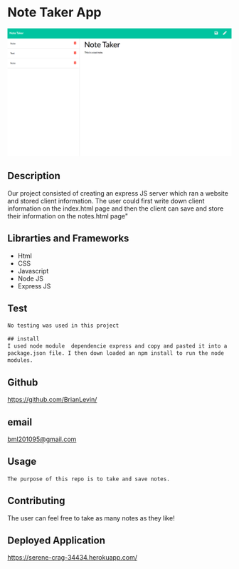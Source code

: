 
 # Note Taker App
 ![](images/Screenshot.png) 

 ## Description
 Our project consisted of creating an express JS server which  ran a website and stored client information. The user could first write down client information on the index.html page and then the client can save and store their information on the notes.html page"
 
 ## Librarties and Frameworks
 
  - Html
 - CSS
 - Javascript
 - Node JS
 - Express JS
 
 ## Test

 ```
 No testing was used in this project
 ```
 
 ```
## install
 I used node module  dependencie express and copy and pasted it into a package.json file. I then down loaded an npm install to run the node modules. 
 ```

## Github
https://github.com/BrianLevin/

## email
bml201095@gmail.com

## Usage
```
The purpose of this repo is to take and save notes.
```

## Contributing

The user can feel free to take as many notes as they like!

## Deployed Application

https://serene-crag-34434.herokuapp.com/



 
 
